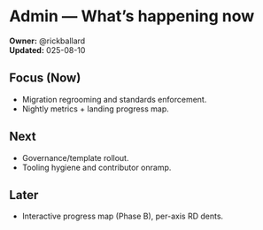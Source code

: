 # Admin — What’s happening now
**Owner:** @rickballard  
**Updated:** 025-08-10

## Focus (Now)
- Migration regrooming and standards enforcement.
- Nightly metrics + landing progress map.

## Next
- Governance/template rollout.
- Tooling hygiene and contributor onramp.

## Later
- Interactive progress map (Phase B), per-axis RD dents.

